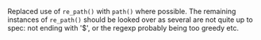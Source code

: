 Replaced use of `re_path()` with `path()` where possible. The remaining
instances of `re_path()` should be looked over as several are not quite up to
spec: not ending with '$', or the regexp probably being too greedy etc.
